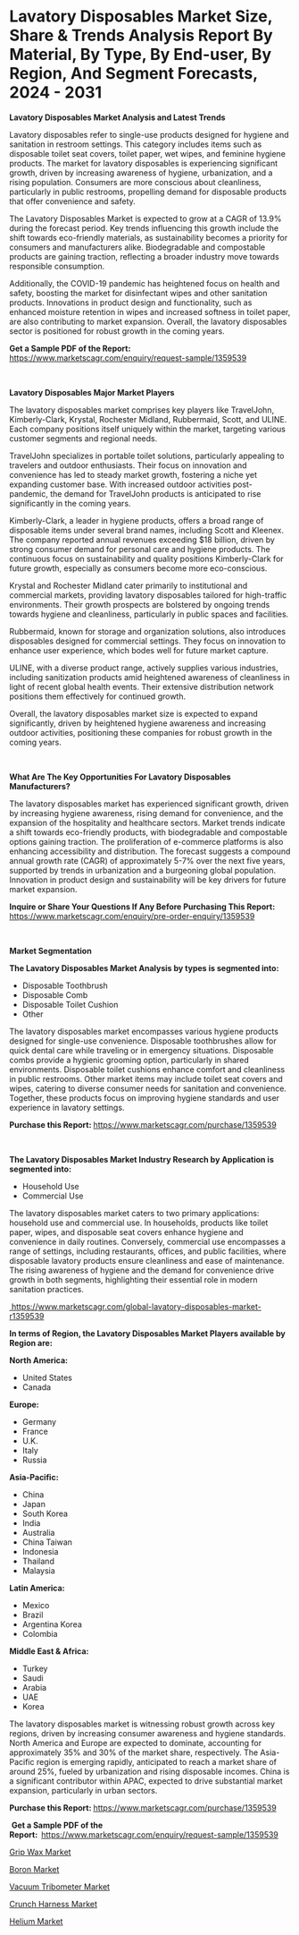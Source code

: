 <p><h1>Lavatory Disposables Market Size, Share & Trends Analysis Report By Material, By Type, By End-user, By Region, And Segment Forecasts, 2024 - 2031</h1></p><p><strong>Lavatory Disposables Market Analysis and Latest Trends</strong></p>
<p><p>Lavatory disposables refer to single-use products designed for hygiene and sanitation in restroom settings. This category includes items such as disposable toilet seat covers, toilet paper, wet wipes, and feminine hygiene products. The market for lavatory disposables is experiencing significant growth, driven by increasing awareness of hygiene, urbanization, and a rising population. Consumers are more conscious about cleanliness, particularly in public restrooms, propelling demand for disposable products that offer convenience and safety.</p><p>The Lavatory Disposables Market is expected to grow at a CAGR of 13.9% during the forecast period. Key trends influencing this growth include the shift towards eco-friendly materials, as sustainability becomes a priority for consumers and manufacturers alike. Biodegradable and compostable products are gaining traction, reflecting a broader industry move towards responsible consumption.</p><p>Additionally, the COVID-19 pandemic has heightened focus on health and safety, boosting the market for disinfectant wipes and other sanitation products. Innovations in product design and functionality, such as enhanced moisture retention in wipes and increased softness in toilet paper, are also contributing to market expansion. Overall, the lavatory disposables sector is positioned for robust growth in the coming years.</p></p>
<p><strong>Get a Sample PDF of the Report:&nbsp;</strong> <a href="https://www.marketscagr.com/enquiry/request-sample/1359539">https://www.marketscagr.com/enquiry/request-sample/1359539</a></p>
<p>&nbsp;</p>
<p><strong>Lavatory Disposables Major Market Players</strong></p>
<p><p>The lavatory disposables market comprises key players like TravelJohn, Kimberly-Clark, Krystal, Rochester Midland, Rubbermaid, Scott, and ULINE. Each company positions itself uniquely within the market, targeting various customer segments and regional needs.</p><p>TravelJohn specializes in portable toilet solutions, particularly appealing to travelers and outdoor enthusiasts. Their focus on innovation and convenience has led to steady market growth, fostering a niche yet expanding customer base. With increased outdoor activities post-pandemic, the demand for TravelJohn products is anticipated to rise significantly in the coming years.</p><p>Kimberly-Clark, a leader in hygiene products, offers a broad range of disposable items under several brand names, including Scott and Kleenex. The company reported annual revenues exceeding $18 billion, driven by strong consumer demand for personal care and hygiene products. The continuous focus on sustainability and quality positions Kimberly-Clark for future growth, especially as consumers become more eco-conscious.</p><p>Krystal and Rochester Midland cater primarily to institutional and commercial markets, providing lavatory disposables tailored for high-traffic environments. Their growth prospects are bolstered by ongoing trends towards hygiene and cleanliness, particularly in public spaces and facilities.</p><p>Rubbermaid, known for storage and organization solutions, also introduces disposables designed for commercial settings. They focus on innovation to enhance user experience, which bodes well for future market capture.</p><p>ULINE, with a diverse product range, actively supplies various industries, including sanitization products amid heightened awareness of cleanliness in light of recent global health events. Their extensive distribution network positions them effectively for continued growth.</p><p>Overall, the lavatory disposables market size is expected to expand significantly, driven by heightened hygiene awareness and increasing outdoor activities, positioning these companies for robust growth in the coming years.</p></p>
<p>&nbsp;</p>
<p><strong>What Are The Key Opportunities For Lavatory Disposables Manufacturers?</strong></p>
<p><p>The lavatory disposables market has experienced significant growth, driven by increasing hygiene awareness, rising demand for convenience, and the expansion of the hospitality and healthcare sectors. Market trends indicate a shift towards eco-friendly products, with biodegradable and compostable options gaining traction. The proliferation of e-commerce platforms is also enhancing accessibility and distribution. The forecast suggests a compound annual growth rate (CAGR) of approximately 5-7% over the next five years, supported by trends in urbanization and a burgeoning global population. Innovation in product design and sustainability will be key drivers for future market expansion.</p></p>
<p><strong>Inquire or Share Your Questions If Any Before Purchasing This Report:</strong> <a href="https://www.marketscagr.com/enquiry/pre-order-enquiry/1359539">https://www.marketscagr.com/enquiry/pre-order-enquiry/1359539</a></p>
<p>&nbsp;</p>
<p><strong>Market Segmentation</strong></p>
<p><strong>The Lavatory Disposables Market Analysis by types is segmented into:</strong></p>
<p><ul><li>Disposable Toothbrush</li><li>Disposable Comb</li><li>Disposable Toilet Cushion</li><li>Other</li></ul></p>
<p><p>The lavatory disposables market encompasses various hygiene products designed for single-use convenience. Disposable toothbrushes allow for quick dental care while traveling or in emergency situations. Disposable combs provide a hygienic grooming option, particularly in shared environments. Disposable toilet cushions enhance comfort and cleanliness in public restrooms. Other market items may include toilet seat covers and wipes, catering to diverse consumer needs for sanitation and convenience. Together, these products focus on improving hygiene standards and user experience in lavatory settings.</p></p>
<p><strong>Purchase this Report:&nbsp;</strong><a href="https://www.marketscagr.com/purchase/1359539">https://www.marketscagr.com/purchase/1359539</a></p>
<p>&nbsp;</p>
<p><strong>The Lavatory Disposables Market Industry Research by Application is segmented into:</strong></p>
<p><ul><li>Household Use</li><li>Commercial Use</li></ul></p>
<p><p>The lavatory disposables market caters to two primary applications: household use and commercial use. In households, products like toilet paper, wipes, and disposable seat covers enhance hygiene and convenience in daily routines. Conversely, commercial use encompasses a range of settings, including restaurants, offices, and public facilities, where disposable lavatory products ensure cleanliness and ease of maintenance. The rising awareness of hygiene and the demand for convenience drive growth in both segments, highlighting their essential role in modern sanitation practices.</p></p>
<p><a href="https://www.marketscagr.com/global-lavatory-disposables-market-r1359539">&nbsp;https://www.marketscagr.com/global-lavatory-disposables-market-r1359539</a></p>
<p><strong>In terms of Region, the Lavatory Disposables Market Players available by Region are:</strong></p>
<p>
    <p> <strong> North America: </strong>
        <ul>
            <li>United States</li>
            <li>Canada</li>
        </ul>
        </p> 
    <p> <strong> Europe: </strong>
        <ul>
            <li>Germany</li>
            <li>France</li>
            <li>U.K.</li>
            <li>Italy</li>
            <li>Russia</li>
        </ul>
        </p> 
    <p> <strong> Asia-Pacific: </strong>
        <ul>
            <li>China</li>
            <li>Japan</li>
            <li>South Korea</li>
            <li>India</li>
            <li>Australia</li>
            <li>China Taiwan</li>
            <li>Indonesia</li>
            <li>Thailand</li>
            <li>Malaysia</li>
        </ul>
        </p> 
    <p> <strong> Latin America: </strong>
        <ul>
            <li>Mexico</li>
            <li>Brazil</li>
            <li>Argentina Korea</li>
            <li>Colombia</li>
        </ul>
        </p> 
    <p> <strong> Middle East & Africa: </strong>
        <ul>
            <li>Turkey</li>
            <li>Saudi</li>
            <li>Arabia</li>
            <li>UAE</li>
            <li>Korea</li>
        </ul>
    </p>
    </p>
<p><p>The lavatory disposables market is witnessing robust growth across key regions, driven by increasing consumer awareness and hygiene standards. North America and Europe are expected to dominate, accounting for approximately 35% and 30% of the market share, respectively. The Asia-Pacific region is emerging rapidly, anticipated to reach a market share of around 25%, fueled by urbanization and rising disposable incomes. China is a significant contributor within APAC, expected to drive substantial market expansion, particularly in urban sectors.</p></p>
<p><strong>Purchase this Report: </strong><a href="https://www.marketscagr.com/purchase/1359539">https://www.marketscagr.com/purchase/1359539</a></p>
<p>&nbsp;<strong>Get a Sample PDF of the Report:&nbsp;&nbsp;</strong><a href="https://www.marketscagr.com/enquiry/request-sample/1359539">https://www.marketscagr.com/enquiry/request-sample/1359539</a></p>
<p><strong></strong></p>
<p><p><a href="https://www.linkedin.com/pulse/global-grip-wax-market-exploring-share-trends-future-growth-gcxnc?trackingId=R9L2BVCeSfG0ha6gJyWEDQ%3D%3D">Grip Wax Market</a></p><p><a href="https://issuu.com/reportprime-2/docs/boron-market-size-2030.pptx_e16fbdfbb24bce">Boron Market</a></p><p><a href="https://www.linkedin.com/pulse/future-ready-strategic-insights-global-vacuum-tribometer-7gmue?trackingId=ElAVMSJuR1uqrM4B27QnlQ%3D%3D">Vacuum Tribometer Market</a></p><p><a href="https://www.linkedin.com/pulse/crunch-harness-market-share-new-trends-analysis-its-type-zo0ue?trackingId=spayJ7AeQJ6zfPbi0meUxQ%3D%3D">Crunch Harness Market</a></p><p><a href="https://issuu.com/reportprime-2/docs/helium-market-size-2030.pptx_0ed37061562bd9">Helium Market</a></p></p>